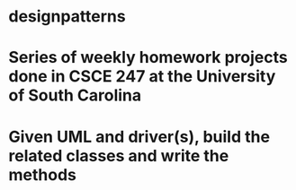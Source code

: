 # designpatterns
# Series of weekly homework projects done in CSCE 247 at the University of South Carolina
# Given UML and driver(s), build the related classes and write the methods
